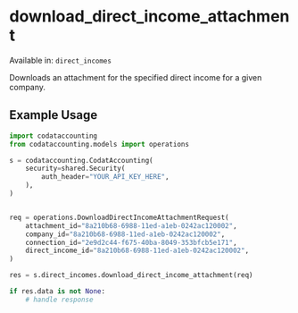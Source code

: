 # download_direct_income_attachment
Available in: `direct_incomes`

Downloads an attachment for the specified direct income for a given company.

## Example Usage
```python
import codataccounting
from codataccounting.models import operations

s = codataccounting.CodatAccounting(
    security=shared.Security(
        auth_header="YOUR_API_KEY_HERE",
    ),
)


req = operations.DownloadDirectIncomeAttachmentRequest(
    attachment_id="8a210b68-6988-11ed-a1eb-0242ac120002",
    company_id="8a210b68-6988-11ed-a1eb-0242ac120002",
    connection_id="2e9d2c44-f675-40ba-8049-353bfcb5e171",
    direct_income_id="8a210b68-6988-11ed-a1eb-0242ac120002",
)

res = s.direct_incomes.download_direct_income_attachment(req)

if res.data is not None:
    # handle response
```